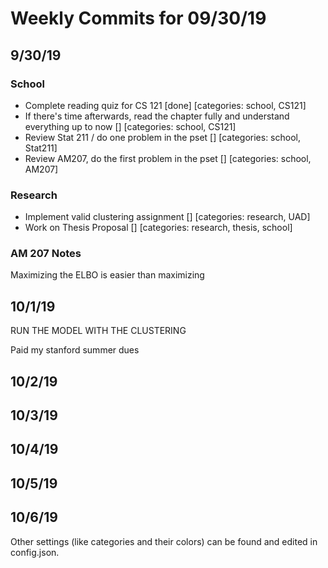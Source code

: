# Weekly Commits for 09/30/19  

## 9/30/19  

### School  
- Complete reading quiz for CS 121 [done] [categories: school, CS121]  
- If there's time afterwards, read the chapter fully and understand everything up to now [] [categories: school, CS121]  
- Review Stat 211 / do one problem in the pset [] [categories: school, Stat211]  
- Review AM207, do the first problem in the pset [] [categories: school, AM207]  

### Research  
- Implement valid clustering assignment [] [categories: research, UAD]  
- Work on Thesis Proposal [] [categories: research, thesis, school]  


### AM 207 Notes  

Maximizing the ELBO is easier than maximizing

## 10/1/19 

RUN THE MODEL WITH THE CLUSTERING

Paid my stanford summer dues 

## 10/2/19  

## 10/3/19  

## 10/4/19  

## 10/5/19  

## 10/6/19  

Other settings (like categories and their colors) can be found and edited in config.json.
